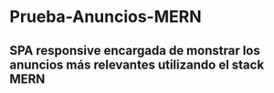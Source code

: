 # Prueba-Anuncios-MERN
## SPA responsive encargada de monstrar los anuncios más relevantes utilizando el stack MERN
